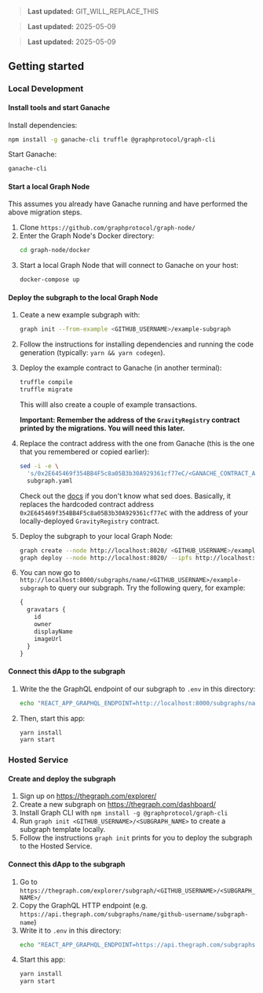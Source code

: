 > **Last updated:** GIT_WILL_REPLACE_THIS

> **Last updated:** 2025-05-09

> **Last updated:** 2025-05-09

## Getting started

### Local Development

#### Install tools and start Ganache

Install dependencies:

```sh
npm install -g ganache-cli truffle @graphprotocol/graph-cli
```

Start Ganache:

```sh
ganache-cli
```

#### Start a local Graph Node

This assumes you already have Ganache running and have performed
the above migration steps.

1. Clone `https://github.com/graphprotocol/graph-node/`
2. Enter the Graph Node's Docker directory:
   ```sh
   cd graph-node/docker
   ```
3. Start a local Graph Node that will connect to Ganache on your host:
   ```sh
   docker-compose up
   ```

#### Deploy the subgraph to the local Graph Node

1. Ceate a new example subgraph with:
   ```sh
   graph init --from-example <GITHUB_USERNAME>/example-subgraph
   ```
2. Follow the instructions for installing dependencies and running
   the code generation (typically: `yarn && yarn codegen`).
3. Deploy the example contract to Ganache (in another terminal):

   ```sh
   truffle compile
   truffle migrate
   ```

   This willl also create a couple of example transactions.

   **Important: Remember the address of the `GravityRegistry` contract
   printed by the migrations. You will need this later.**

4. Replace the contract address with the one from Ganache (this is
   the one that you remembered or copied earlier):
   ```sh
   sed -i -e \
     's/0x2E645469f354BB4F5c8a05B3b30A929361cf77eC/<GANACHE_CONTRACT_ADDRESS>/g' \
     subgraph.yaml
   ```
    Check out the [docs](https://www.gnu.org/software/sed/manual/sed.html) if you don't know what sed does. Basically, it replaces the hardcoded contract address `0x2E645469f354BB4F5c8a05B3b30A929361cf77eC` with the address of your locally-deployed `GravityRegistry` contract.

5. Deploy the subgraph to your local Graph Node:
   ```sh
   graph create --node http://localhost:8020/ <GITHUB_USERNAME>/example-subgraph
   graph deploy --node http://localhost:8020/ --ipfs http://localhost:5001/ <GITHUB_USERNAME>/example-subgraph
   ```
6. You can now go to `http://localhost:8000/subgraphs/name/<GITHUB_USERNAME>/example-subgraph`
   to query our subgraph. Try the following query, for example:
   ```graphql
   {
     gravatars {
       id
       owner
       displayName
       imageUrl
     }
   }
   ```

#### Connect this dApp to the subgraph

1. Write the the GraphQL endpoint of our subgraph to `.env` in this directory:
   ```sh
   echo "REACT_APP_GRAPHQL_ENDPOINT=http://localhost:8000/subgraphs/name/<GITHUB_USERNAME>/example-subgraph" > .env
   ```
2. Then, start this app:
   ```sh
   yarn install
   yarn start
   ```

### Hosted Service

#### Create and deploy the subgraph

1. Sign up on https://thegraph.com/explorer/
2. Create a new subgraph on https://thegraph.com/dashboard/
3. Install Graph CLI with `npm install -g @graphprotocol/graph-cli`
4. Run `graph init <GITHUB_USERNAME>/<SUBGRAPH_NAME>` to create a subgraph template locally.
5. Follow the instructions `graph init` prints for you to deploy the subgraph to the Hosted Service.

#### Connect this dApp to the subgraph

1. Go to `https://thegraph.com/explorer/subgraph/<GITHUB_USERNAME>/<SUBGRAPH_NAME>/`
2. Copy the GraphQL HTTP endpoint (e.g. `https://api.thegraph.com/subgraphs/name/github-username/subgraph-name`)
3. Write it to `.env` in this directory:
   ```sh
   echo "REACT_APP_GRAPHQL_ENDPOINT=https://api.thegraph.com/subgraphs/name/github-username/subgraph-name" > .env
   ```
4. Start this app:
   ```sh
   yarn install
   yarn start
   ```
